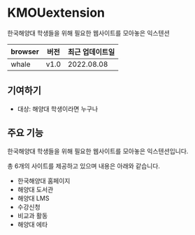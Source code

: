 # KMOUextension
한국해양대 학생들을 위해 필요한 웹사이트를 모아놓은 익스텐션

| browser | 버전 | 최근 업데이트일    |
| ------- | ---- | ------------------ |
| whale   | v1.0 | 2022.08.08 |


## 기여하기

- 대상: 해양대 학생이라면 누구나

## 주요 기능
한국해양대 학생들을 위해 필요한 웹사이트를 모아놓은 익스텐션입니다.

총 6개의 사이트를 제공하고 있으며 내용은 아래와 같습니다.
- 한국해양대 홈페이지
- 해양대 도서관
- 해양대 LMS
- 수강신청
- 비교과 활동
- 해양대 에타
